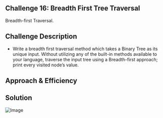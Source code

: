 ## Challenge 16: Breadth First Tree Traversal
Breadth-first Traversal.

## Challenge Description
- Write a breadth first traversal method which takes a Binary Tree as its unique input. Without utilizing any of the built-in methods available to your language, traverse the input tree using a Breadth-first approach; print every visited node’s value.

## Approach & Efficiency


## Solution
![Image](../../assests/CC16.jpg)